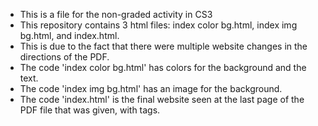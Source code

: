 - This is a file for the non-graded activity in CS3
- This repository contains 3 html files: index color bg.html, index img bg.html, and index.html.
- This is due to the fact that there were multiple website changes in the directions of the PDF.
- The code 'index color bg.html' has colors for the background and the text.
- The code 'index img bg.html' has an image for the background.
- The code 'index.html' is the final website seen at the last page of the PDF file that was given, with tags.
